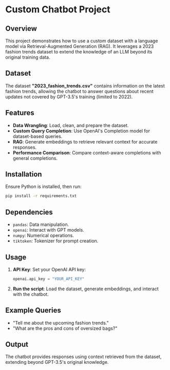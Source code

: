 # Custom Chatbot Project

## Overview
This project demonstrates how to use a custom dataset with a language model via Retrieval-Augmented Generation (RAG). It leverages a 2023 fashion trends dataset to extend the knowledge of an LLM beyond its original training data.

## Dataset
The dataset **"2023_fashion_trends.csv"** contains information on the latest fashion trends, allowing the chatbot to answer questions about recent updates not covered by GPT-3.5's training (limited to 2022).

## Features
- **Data Wrangling**: Load, clean, and prepare the dataset.
- **Custom Query Completion**: Use OpenAI's Completion model for dataset-based queries.
- **RAG**: Generate embeddings to retrieve relevant context for accurate responses.
- **Performance Comparison**: Compare context-aware completions with general completions.

## Installation
Ensure Python is installed, then run:
```sh
pip install -r requirements.txt
```

## Dependencies
- `pandas`: Data manipulation.
- `openai`: Interact with GPT models.
- `numpy`: Numerical operations.
- `tiktoken`: Tokenizer for prompt creation.

## Usage
1. **API Key**: Set your OpenAI API key:
   ```python
   openai.api_key = "YOUR_API_KEY"
   ```
2. **Run the script**: Load the dataset, generate embeddings, and interact with the chatbot.

## Example Queries
- "Tell me about the upcoming fashion trends."
- "What are the pros and cons of oversized bags?"

## Output
The chatbot provides responses using context retrieved from the dataset, extending beyond GPT-3.5's original knowledge.




